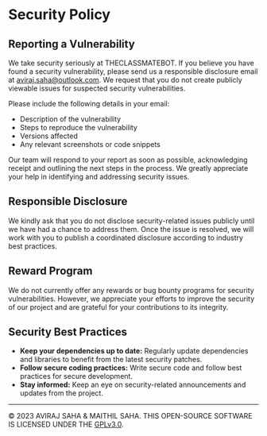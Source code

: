 

# Security Policy

## Reporting a Vulnerability

We take security seriously at THECLASSMATEBOT. If you believe you have found a security vulnerability, please send us a responsible disclosure email at [aviraj.saha@outlook.com](mailto:aviraj.saha@outlook.com). We request that you do not create publicly viewable issues for suspected security vulnerabilities.

Please include the following details in your email:

- Description of the vulnerability
- Steps to reproduce the vulnerability
- Versions affected
- Any relevant screenshots or code snippets

Our team will respond to your report as soon as possible, acknowledging receipt and outlining the next steps in the process. We greatly appreciate your help in identifying and addressing security issues.

## Responsible Disclosure

We kindly ask that you do not disclose security-related issues publicly until we have had a chance to address them. Once the issue is resolved, we will work with you to publish a coordinated disclosure according to industry best practices.

## Reward Program

We do not currently offer any rewards or bug bounty programs for security vulnerabilities. However, we appreciate your efforts to improve the security of our project and are grateful for your contributions to its integrity.

## Security Best Practices

- **Keep your dependencies up to date:** Regularly update dependencies and libraries to benefit from the latest security patches.
- **Follow secure coding practices:** Write secure code and follow best practices for secure development.
- **Stay informed:** Keep an eye on security-related announcements and updates from the project.

---
© 2023 AVIRAJ SAHA & MAITHIL SAHA. THIS OPEN-SOURCE SOFTWARE IS LICENSED UNDER THE [GPLv3.0](LICENSE).
